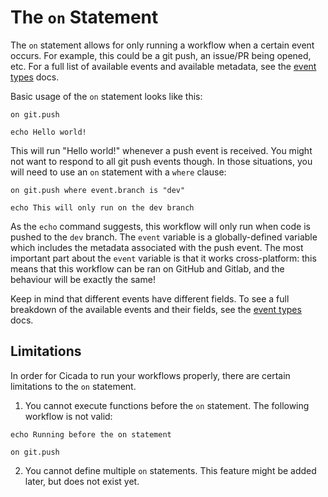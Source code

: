 # The `on` Statement

The `on` statement allows for only running a workflow when a certain event occurs. For example,
this could be a git push, an issue/PR being opened, etc. For a full list of available events and
available metadata, see the [event types](./event-types.md) docs.

Basic usage of the `on` statement looks like this:

```
on git.push

echo Hello world!
```

This will run "Hello world!" whenever a push event is received. You might not want to respond to all
git push events though. In those situations, you will need to use an `on` statement with a `where` clause:

```
on git.push where event.branch is "dev"

echo This will only run on the dev branch
```

As the `echo` command suggests, this workflow will only run when code is pushed to the `dev` branch.
The `event` variable is a globally-defined variable which includes the metadata associated with the
push event. The most important part about the `event` variable is that it works cross-platform: this means
that this workflow can be ran on GitHub and Gitlab, and the behaviour will be exactly the same!

Keep in mind that different events have different fields. To see a full breakdown of the available
events and their fields, see the [event types](./event-types.md) docs.

## Limitations

In order for Cicada to run your workflows properly, there are certain limitations to the `on` statement.

1. You cannot execute functions before the `on` statement. The following workflow is not valid:

```
echo Running before the on statement

on git.push
```

2. You cannot define multiple `on` statements. This feature might be added later, but does not exist yet.
